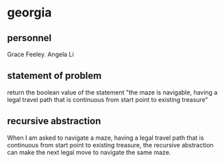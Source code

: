 # georgia

## personnel
Grace Feeley. Angela Li

## statement of problem
return the boolean value of the statement "the maze is navigable, having a legal travel path that is continuous from start point to existing treasure"

## recursive abstraction
When I am asked to navigate a maze, having a legal travel path that is continuous from start point to existing treasure,
the recursive abstraction can make the next legal move to navigate the same maze.
